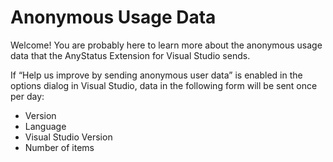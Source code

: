 # Anonymous Usage Data

Welcome! You are probably here to learn more about the anonymous usage data that the AnyStatus Extension for Visual Studio sends.

If “Help us improve by sending anonymous user data” is enabled in the options dialog in Visual Studio, data in the following form will be sent once per day:

- Version
- Language
- Visual Studio Version
- Number of items
